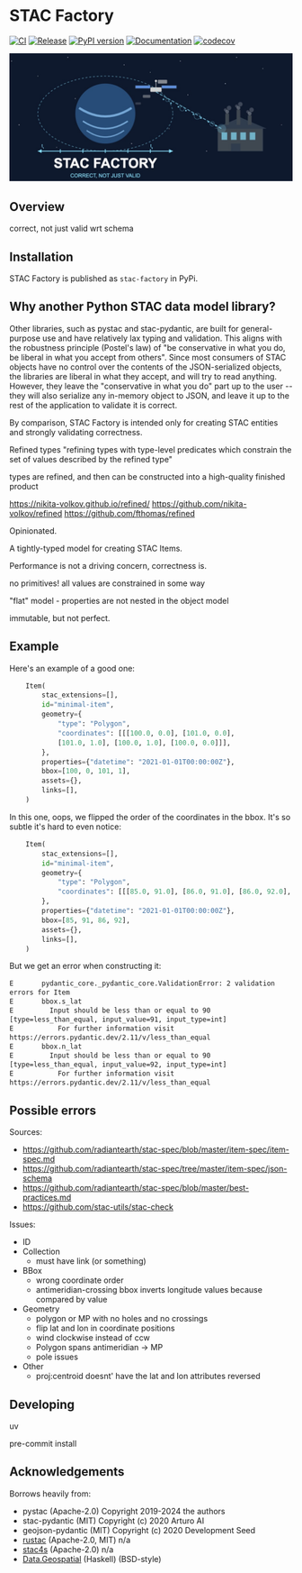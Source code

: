 # STAC Factory

[![CI](https://github.com/philvarner/stac-factory/actions/workflows/ci.yml/badge.svg)](https://github.com/philvarner/stac-factory/actions/workflows/continuous-integration.yml)
[![Release](https://github.com/philvarner/stac-factory/actions/workflows/release.yml/badge.svg)](https://github.com/philvarner/stac-factory/actions/workflows/release.yml)
[![PyPI version](https://badge.fury.io/py/stac-factory.svg)](https://badge.fury.io/py/stac-factory)
[![Documentation](https://readthedocs.org/projects/stac-factory/badge/?version=stable)](https://stac-factory.readthedocs.io)
[![codecov](https://codecov.io/gh/philvarner/stac-factory/branch/main/graph/badge.svg)](https://codecov.io/gh/philvarner/stac-factory)

![STAC Factory Logo](./stac-factory-logo.jpg)

## Overview

correct, not just valid wrt schema

## Installation

STAC Factory is published as `stac-factory` in PyPi.

## Why another Python STAC data model library?

Other libraries, such as pystac and stac-pydantic, are built for general-purpose use
and have relatively lax typing and validation. This aligns with the robustness principle (Postel's law)
of "be conservative in what you do, be liberal in what you accept from others". Since most consumers of
STAC objects have no control over the contents of the JSON-serialized objects, the libraries are liberal
in what they accept, and will try to read anything.  However, they leave the "conservative in what you do"
part up to the user -- they will also serialize any in-memory object to JSON, and leave it up to the rest
of the application to validate it is correct.

By comparison, STAC Factory is intended only for creating STAC entities and strongly validating correctness.

Refined types "refining types with type-level predicates which constrain
the set of values described by the refined type"

types are refined, and then can be constructed into a high-quality finished
product

<https://nikita-volkov.github.io/refined/>
<https://github.com/nikita-volkov/refined>
<https://github.com/fthomas/refined>

Opinionated.

A tightly-typed model for creating STAC Items.

Performance is not a driving concern, correctness is.

no primitives! all values are constrained in some way

"flat" model - properties are not nested in the object model

immutable, but not perfect.

## Example

Here's an example of a good one:

```python
    Item(
        stac_extensions=[],
        id="minimal-item",
        geometry={
            "type": "Polygon",
            "coordinates": [[[100.0, 0.0], [101.0, 0.0],
            [101.0, 1.0], [100.0, 1.0], [100.0, 0.0]]],
        },
        properties={"datetime": "2021-01-01T00:00:00Z"},
        bbox=[100, 0, 101, 1],
        assets={},
        links=[],
    )
```

In this one, oops, we flipped the order of the coordinates in the bbox. It's so subtle it's hard to even notice:

<!-- markdownlint-disable MD013 -->

```python
    Item(
        stac_extensions=[],
        id="minimal-item",
        geometry={
            "type": "Polygon",
            "coordinates": [[[85.0, 91.0], [86.0, 91.0], [86.0, 92.0], [85.0, 92.0], [85.0, 91.0]]],
        },
        properties={"datetime": "2021-01-01T00:00:00Z"},
        bbox=[85, 91, 86, 92],
        assets={},
        links=[],
    )
```

<!-- markdownlint-enable MD013 -->

But we get an error when constructing it:

<!-- markdownlint-disable MD013 -->

```text
E       pydantic_core._pydantic_core.ValidationError: 2 validation errors for Item
E       bbox.s_lat
E         Input should be less than or equal to 90 [type=less_than_equal, input_value=91, input_type=int]
E           For further information visit https://errors.pydantic.dev/2.11/v/less_than_equal
E       bbox.n_lat
E         Input should be less than or equal to 90 [type=less_than_equal, input_value=92, input_type=int]
E           For further information visit https://errors.pydantic.dev/2.11/v/less_than_equal
```

<!-- markdownlint-enable MD013 -->

## Possible errors

Sources:

- <https://github.com/radiantearth/stac-spec/blob/master/item-spec/item-spec.md>
- <https://github.com/radiantearth/stac-spec/tree/master/item-spec/json-schema>
- <https://github.com/radiantearth/stac-spec/blob/master/best-practices.md>
- <https://github.com/stac-utils/stac-check>

Issues:

- ID
- Collection
  - must have link (or something)
- BBox
  - wrong coordinate order
  - antimeridian-crossing bbox inverts longitude values because compared by value
- Geometry
  - polygon or MP with no holes and no crossings
  - flip lat and lon in coordinate positions
  - wind clockwise instead of ccw
  - Polygon spans antimeridian -> MP
  - pole issues
- Other
  - proj:centroid doesnt' have the lat and lon attributes reversed

## Developing

uv

pre-commit install

## Acknowledgements

Borrows heavily from:

- pystac  (Apache-2.0) Copyright 2019-2024 the authors
- stac-pydantic (MIT) Copyright (c) 2020 Arturo AI
- geojson-pydantic (MIT) Copyright (c) 2020 Development Seed
- [rustac](https://github.com/stac-utils/rustac) (Apache-2.0, MIT) n/a
- [stac4s](https://github.com/stac-utils/stac4s) (Apache-2.0) n/a
- [Data.Geospatial](https://hackage.haskell.org/package/geojson-4.1.1/docs/Data-Geospatial.html)
  (Haskell) (BSD-style)
